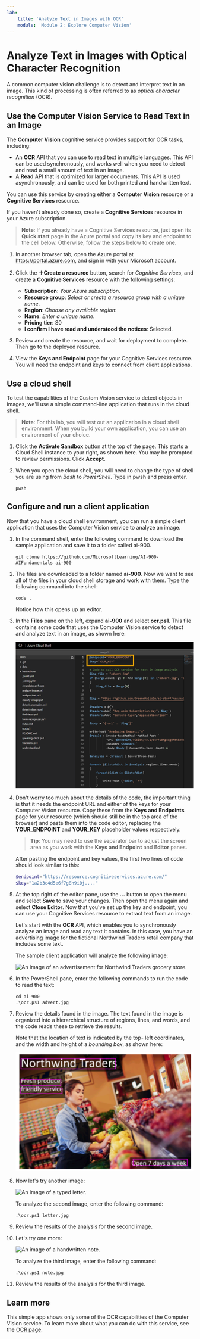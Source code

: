 ```yaml
---
lab:
    title: 'Analyze Text in Images with OCR'
    module: 'Module 2: Explore Computer Vision'
---
```


# Analyze Text in Images with Optical Character Recognition

A common computer vision challenge is to detect and interpret text in an image. This kind of processing is often referred to as *optical character recognition* (OCR).

## Use the Computer Vision Service to Read Text in an Image

The **Computer Vision** cognitive service provides support for OCR tasks, including:

- An **OCR** API that you can use to read text in multiple languages. This API can be used synchronously, and works well when you need to detect and read a small amount of text in an image.
- A **Read** API that is optimized for larger documents. This API is used asynchronously, and can be used for both printed and handwritten text.

You can use this service by creating either a **Computer Vision** resource or a **Cognitive Services** resource.

If you haven't already done so, create a **Cognitive Services** resource in your Azure subscription.

> **Note**: If you already have a Cognitive Services resource, just open its **Quick start** page in the Azure portal and copy its key and endpoint to the cell below. Otherwise, follow the steps below to create one.

1. In another browser tab, open the Azure portal at https://portal.azure.com, and sign in with your Microsoft account.

2. Click the **&#65291;Create a resource** button, search for *Cognitive Services*, and create a **Cognitive Services** resource with the following settings:
    - **Subscription**: *Your Azure subscription*.
    - **Resource group**: *Select or create a resource group with a unique name*.
    - **Region**: *Choose any available region*:
    - **Name**: *Enter a unique name*.
    - **Pricing tier**: S0
    - **I confirm I have read and understood the notices**: Selected.

3. Review and create the resource, and wait for deployment to complete. Then go to the deployed resource.
4. View the **Keys and Endpoint** page for your Cognitive Services resource. You will need the endpoint and keys to connect from client applications.

## Use a cloud shell

To test the capabilities of the Custom Vision service to detect objects in images, we'll use a simple command-line application that runs in the cloud shell.
> **Note**: For this lab, you will test out an application in a cloud shell environment. When you build your own application, you can use an environment of your choice.

1. Click the **Activate Sandbox** button at the top of the page. This starts a Cloud Shell instance to your right, as shown here. You may be prompted to review permissions. Click **Accept**. 

2. When you open the cloud shell, you will need to change the type of shell you are using from *Bash* to *PowerShell*. Type in pwsh and press enter. 

    ```
    pwsh
    ```

## Configure and run a client application

Now that you have a cloud shell environment, you can run a simple client application that uses the Computer Vision service to analyze an image.

1. In the command shell, enter the following command to download the sample application and save it to a folder called ai-900.

    ```
    git clone https://github.com/MicrosoftLearning/AI-900-AIFundamentals ai-900
    ```

2. The files are downloaded to a folder named **ai-900**. Now we want to see all of the files in your cloud shell storage and work with them. Type the following command into the shell: 

     ```
    code .
    ```

    Notice how this opens up an editor. 

3. In the **Files** pane on the left, expand **ai-900** and select **ocr.ps1**. This file contains some code that uses the Computer Vision service to detect and analyze text in an image, as shown here:

    ![The editor containing code to analyze text in images.](./media/ocr-code.png)
    
4. Don't worry too much about the details of the code, the important thing is that it needs the endpoint URL and either of the keys for your Computer Vision resource. Copy these from the **Keys and Endpoints** page for your resource (which should still be in the top area of the browser) and paste them into the code editor, replacing the **YOUR_ENDPOINT** and **YOUR_KEY** placeholder values respectively.

    >**Tip**: You may need to use the separator bar to adjust the screen area as you work with the **Keys and Endpoint** and **Editor** panes.

    After pasting the endpoint and key values, the first two lines of code should look similar to this:

    ```PowerShell
    $endpoint="https://resource.cognitiveservices.azure.com/"
    $key="1a2b3c4d5e6f7g8h9i0j...."
    ```

5. At the top right of the editor pane, use the **...** button to open the menu and select **Save** to save your changes. Then open the menu again and select **Close Editor**. Now that you've set up the key and endpoint, you can use your Cognitive Services resource to extract text from an image.

    Let's start with the **OCR** API, which enables you to synchronously analyze an image and read any text it contains. In this case, you have an advertising image for the fictional Northwind Traders retail company that includes some text.

    The sample client application will analyze the following image:

    ![An image of an advertisement for Northwind Traders grocery store.](../data/vision/advert.jpg)

6. In the PowerShell pane, enter the following commands to run the code to read the text:

    ```
    cd ai-900
    .\ocr.ps1 advert.jpg
    ```

7. Review the details found in the image. The text found in the image is organized into a hierarchical structure of regions, lines, and words, and the code reads these to retrieve the results.

    Note that the location of text is indicated by the top- left coordinates, and the width and height of a *bounding box*, as shown here:

    ![An image of the text in the image outlined](./media/lab-05-bounding-boxes.png)

8. Now let's try another image:

    ![An image of a typed letter.](../data/vision/letter.jpg)

    To analyze the second image, enter the following command:

    ```
    .\ocr.ps1 letter.jpg
    ```

9. Review the results of the analysis for the second image.

10. Let's try one more:

    ![An image of a handwritten note.](../data/vision/note.jpg)

    To analyze the third image, enter the following command:

    ```
    .\ocr.ps1 note.jpg
    ```

11. Review the results of the analysis for the third image.

## Learn more

This simple app shows only some of the OCR capabilities of the Computer Vision service. To learn more about what you can do with this service, see the [OCR page](https://docs.microsoft.com/azure/cognitive-services/computer-vision/overview-ocr).